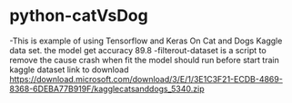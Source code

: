 # python-catVsDog
-This is example of using Tensorflow and Keras On Cat and Dogs Kaggle data set.
the model get accuracy 89.8
-filterout-dataset is a script to remove the cause crash when fit the model should run before start train
kaggle dataset link to download https://download.microsoft.com/download/3/E/1/3E1C3F21-ECDB-4869-8368-6DEBA77B919F/kagglecatsanddogs_5340.zip
